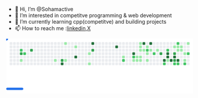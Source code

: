 - 👋 Hi, I’m @Sohamactive
- 👀 I’m interested in competitve programming & web development
- 🌱 I’m currently learning cpp(competitve) and building projects
- 📫 How to reach me :[linkedin](https://www.linkedin.com/in/sohamactive/),[X](https://x.com/Sohamactive)

<picture>
  <source
    media="(prefers-color-scheme: dark)"
    srcset="images/breakout-dark.svg"
  />
  <source
    media="(prefers-color-scheme: light)"
    srcset="images/breakout-light.svg"
  />
  <img alt="Breakout Game" src="images/breakout-light.svg" />
</picture>

<!---
Sohamactive/Sohamactive is a ✨ special ✨ repository because its `README.md` (this file) appears on your GitHub profile.
You can click the Preview link to take a look at your changes.
--->
